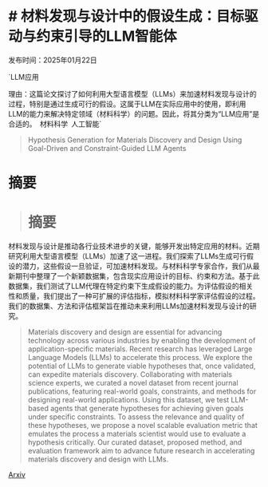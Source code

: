 # # 材料发现与设计中的假设生成：目标驱动与约束引导的LLM智能体

发布时间：2025年01月22日

`LLM应用

理由：这篇论文探讨了如何利用大型语言模型（LLMs）来加速材料发现与设计的过程，特别是通过生成可行的假设。这属于LLM在实际应用中的使用，即利用LLM的能力来解决特定领域（材料科学）的问题。因此，将其分类为“LLM应用”是合适的。` `材料科学` `人工智能`

> Hypothesis Generation for Materials Discovery and Design Using Goal-Driven and Constraint-Guided LLM Agents

# 摘要

> # 摘要
材料发现与设计是推动各行业技术进步的关键，能够开发出特定应用的材料。近期研究利用大型语言模型（LLMs）加速了这一进程。我们探索了LLMs生成可行假设的潜力，这些假设一旦验证，可加速材料发现。与材料科学专家合作，我们从最新期刊中整理了一个新颖数据集，包含现实应用设计的目标、约束和方法。基于此数据集，我们测试了LLM代理在特定约束下生成假设的能力。为评估假设的相关性和质量，我们提出了一种可扩展的评估指标，模拟材料科学家评估假设的过程。我们的数据集、方法和评估框架旨在推动未来利用LLMs加速材料发现与设计的研究。

> Materials discovery and design are essential for advancing technology across various industries by enabling the development of application-specific materials. Recent research has leveraged Large Language Models (LLMs) to accelerate this process. We explore the potential of LLMs to generate viable hypotheses that, once validated, can expedite materials discovery. Collaborating with materials science experts, we curated a novel dataset from recent journal publications, featuring real-world goals, constraints, and methods for designing real-world applications. Using this dataset, we test LLM-based agents that generate hypotheses for achieving given goals under specific constraints. To assess the relevance and quality of these hypotheses, we propose a novel scalable evaluation metric that emulates the process a materials scientist would use to evaluate a hypothesis critically. Our curated dataset, proposed method, and evaluation framework aim to advance future research in accelerating materials discovery and design with LLMs.

[Arxiv](https://arxiv.org/abs/2501.13299)
